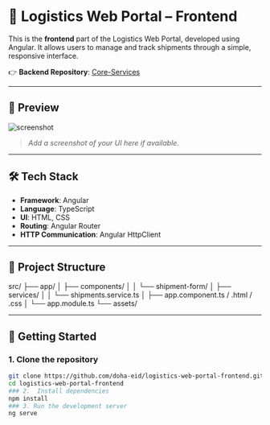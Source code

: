 # 🚚 Logistics Web Portal – Frontend

This is the **frontend** part of the Logistics Web Portal, developed using Angular. It allows users to manage and track shipments through a simple, responsive interface.

👉 **Backend Repository**: [Core-Services](https://github.com/doha-eid/Core-Services)

---

## 📸 Preview

![screenshot](screenshot.png)  
> _Add a screenshot of your UI here if available._

---

## 🛠️ Tech Stack

- **Framework**: Angular
- **Language**: TypeScript
- **UI**: HTML, CSS
- **Routing**: Angular Router
- **HTTP Communication**: Angular HttpClient

---

## 📁 Project Structure
src/
├── app/
│   ├── components/
│   │   └── shipment-form/
│   ├── services/
│   │   └── shipments.service.ts
│   ├── app.component.ts / .html / .css
│   └── app.module.ts
└── assets/


---

## 🚀 Getting Started

### 1. Clone the repository

```bash
git clone https://github.com/doha-eid/logistics-web-portal-frontend.git
cd logistics-web-portal-frontend
### 2.  Install dependencies
npm install
### 3. Run the development server
ng serve
 



